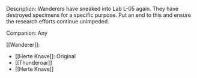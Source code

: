Description: Wanderers have sneaked into Lab L-05 again. They have destroyed specimens for a specific purpose. Put an end to this and ensure the research efforts continue unimpeded.

Companion: Any

[[Wanderer]]:
* [[Herte Knave]]: Original
* [[Thunderoar]]
* [[Herte Knave]]